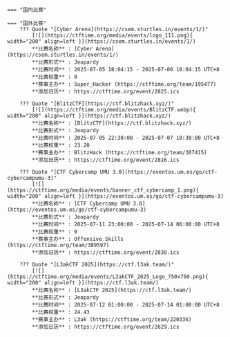     === "国内比赛"
    
    === "国外比赛"
        ??? Quote "[Cyber Arena](https://csem.sturtles.in/events/1/)"  
            [![](https://ctftime.org/media/events/logo_111.png){ width="200" align=left }](https://csem.sturtles.in/events/1/)  
            **比赛名称** : [Cyber Arena](https://csem.sturtles.in/events/1/)  
            **比赛形式** : Jeopardy  
            **比赛时间** : 2025-07-05 18:04:15 - 2025-07-06 18:04:15 UTC+8  
            **比赛权重** : 0  
            **赛事主办** : Super_Hacker (https://ctftime.org/team/195477)  
            **添加日历** : https://ctftime.org/event/2825.ics  
            
        ??? Quote "[BlitzCTF](https://ctf.blitzhack.xyz/)"  
            [![](https://ctftime.org/media/events/BlitzCTF.webp){ width="200" align=left }](https://ctf.blitzhack.xyz/)  
            **比赛名称** : [BlitzCTF](https://ctf.blitzhack.xyz/)  
            **比赛形式** : Jeopardy  
            **比赛时间** : 2025-07-05 22:30:00 - 2025-07-07 10:30:00 UTC+8  
            **比赛权重** : 23.20  
            **赛事主办** : BlitzHack (https://ctftime.org/team/307415)  
            **添加日历** : https://ctftime.org/event/2816.ics  
            
        ??? Quote "[CTF Cybercamp UMU 3.0](https://eventos.um.es/go/ctf-cybercampumu-3)"  
            [![](https://ctftime.org/media/events/banner_ctf_cybercamp_1.png){ width="200" align=left }](https://eventos.um.es/go/ctf-cybercampumu-3)  
            **比赛名称** : [CTF Cybercamp UMU 3.0](https://eventos.um.es/go/ctf-cybercampumu-3)  
            **比赛形式** : Jeopardy  
            **比赛时间** : 2025-07-11 23:00:00 - 2025-07-14 06:00:00 UTC+8  
            **比赛权重** : 0  
            **赛事主办** : Offensive Skills (https://ctftime.org/team/389597)  
            **添加日历** : https://ctftime.org/event/2830.ics  
            
        ??? Quote "[L3akCTF 2025](https://ctf.l3ak.team/)"  
            [![](https://ctftime.org/media/events/L3akCTF_2025_Logo_750x750.png){ width="200" align=left }](https://ctf.l3ak.team/)  
            **比赛名称** : [L3akCTF 2025](https://ctf.l3ak.team/)  
            **比赛形式** : Jeopardy  
            **比赛时间** : 2025-07-12 01:00:00 - 2025-07-14 01:00:00 UTC+8  
            **比赛权重** : 24.43  
            **赛事主办** : L3ak (https://ctftime.org/team/220336)  
            **添加日历** : https://ctftime.org/event/2629.ics  
            